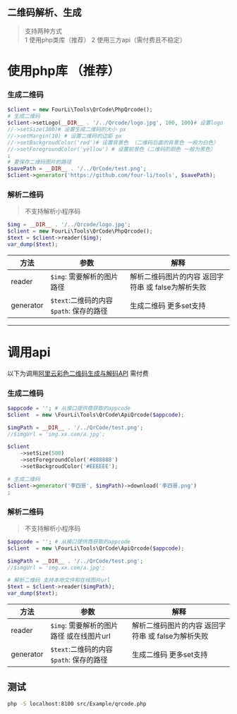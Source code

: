 二维码解析、生成
---

> 支持两种方式  
1 使用php类库（推荐） 
2 使用三方api（需付费且不稳定）

# 使用php库 （推荐）

### 生成二维码

```php
$client = new FourLi\Tools\QrCode\PhpQrcode();
# 生成二维码
$client->setLogo(__DIR__ . '/../Qrcode/logo.jpg', 100, 100)# 设置logo
//->setSize(300)# 设置生成二维码的大小 px
//->setMargin(10) # 设置二维码的边距 px
//->setBackgroudColor('red')# 设置背景色 （二维码后面的背景色 一般为白色）
//->setForegroundColor('yellow') # 设置前景色（二维码的颜色 一般为黑色）
;
# 要保存二维码图片的路径
$savePath = __DIR__ . '/../QrCode/test.png';
$client->generator('https://github.com/four-li/tools', $savePath);
```

### 解析二维码

> 不支持解析小程序码

```php
$img = __DIR__ . '/../Qrcode/logo.jpg';
$client = new FourLi\Tools\QrCode\PhpQrcode();
$text = $client->reader($img);
var_dump($text);
```

方法 | 参数 |  解释 
-|-|-
reader | `$img`: 需要解析的图片路径 | 解析二维码图片的内容 返回字符串 或 false为解析失败 |
generator | `$text`:二维码的内容 `$path`: 保存的路径 | 生成二维码 更多set支持 |

---


# 调用api 

以下为调用[阿里云彩色二维码生成与解码API](https://market.aliyun.com/products/57126001/cmapi021204.html?spm=5176.2020520132.101.1.6c587218rg6Fg0#sku=yuncode1520400000)  需付费

### 生成二维码

```php
$appcode = ''; # 从接口提供商获取的appcode
$client  = new \FourLi\Tools\QrCode\ApiQrcode($appcode);

$imgPath = __DIR__ . '/../QrCode/test.png';
//$imgUrl = 'img.xx.com/a.jpg';

$client
    ->setSize(500)
    ->setForegroundColor('#888888')
    ->setBackgroudColor('#EEEEEE');

# 生成二维码
$client->generator('李四哥', $imgPath)->download('李四哥.png')
;
```

### 解析二维码

> 不支持解析小程序码

```php
$appcode = ''; # 从接口提供商获取的appcode
$client  = new \FourLi\Tools\QrCode\ApiQrcode($appcode);

$imgPath = __DIR__ . '/../QrCode/test.png';
//$imgUrl = 'img.xx.com/a.jpg';

# 解析二维码 支持本地文件和在线图片url
$text = $client->reader($imgPath);
var_dump($text);
```

方法 | 参数 |  解释 
-|-|-
reader | `$img`: 需要解析的图片路径 或在线图片url | 解析二维码图片的内容 返回字符串 或 false为解析失败 |
generator | `$text`:二维码的内容 `$path`: 保存的路径 | 生成二维码 更多set支持 |


## 测试

```bash
php -S localhost:8100 src/Example/qrcode.php
```
